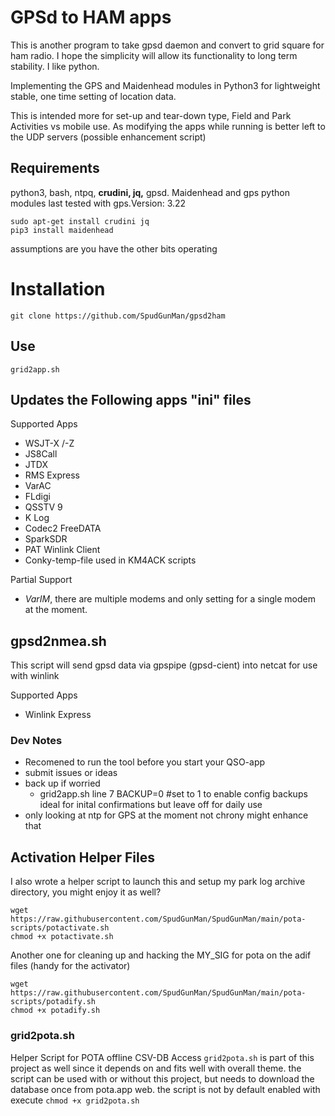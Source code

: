 # GPSd to HAM apps
This is another program to take gpsd daemon and convert to grid square for ham radio. I hope the simplicity will allow its functionality to long term stability. I like python.

Implementing the GPS and Maidenhead modules in Python3 for lightweight stable, one time setting of location data. 

This is intended more for set-up and tear-down type, Field and Park Activities vs mobile use. As modifying the apps while running is better left to the UDP servers (possible enhancement script)

## Requirements
python3, bash, ntpq, **crudini, jq,** gpsd. 
Maidenhead and gps python modules last tested with gps.Version: 3.22

```
sudo apt-get install crudini jq
pip3 install maidenhead
```
assumptions are you have the other bits operating

# Installation

`git clone https://github.com/SpudGunMan/gpsd2ham`

## Use

`grid2app.sh`

## Updates the Following apps "ini" files

Supported Apps
- WSJT-X /-Z
- JS8Call
- JTDX
- RMS Express
- VarAC
- FLdigi
- QSSTV 9
- K Log
- Codec2 FreeDATA
- SparkSDR
- PAT Winlink Client
- Conky-temp-file used in KM4ACK scripts

Partial Support
- *VarIM*, there are multiple modems and only setting for a single modem at the moment.

## gpsd2nmea.sh

This script will send gpsd data via gpspipe (gpsd-cient) into netcat for use with winlink

Supported Apps
- Winlink Express

### Dev Notes
- Recomened to run the tool before you start your QSO-app
- submit issues or ideas
- back up if worried
  - grid2app.sh line 7 BACKUP=0 #set to 1 to enable config backups ideal for inital confirmations but leave off for daily use
- only looking at ntp for GPS at the moment not chrony might enhance that

## Activation Helper Files
I also wrote a helper script to launch this and setup my park log archive directory, you might enjoy it as well?
```
wget https://raw.githubusercontent.com/SpudGunMan/SpudGunMan/main/pota-scripts/potactivate.sh
chmod +x potactivate.sh
```

Another one for cleaning up and hacking the MY_SIG for pota on the adif files (handy for the activator)
```
wget https://raw.githubusercontent.com/SpudGunMan/SpudGunMan/main/pota-scripts/potadify.sh
chmod +x potadify.sh
```

### grid2pota.sh
Helper Script for POTA offline CSV-DB Access `grid2pota.sh` is part of this project as well since it depends on and fits well with overall theme. the script can be used with or without this project, but needs to download the database once from pota.app web. the script is not by default enabled with execute `chmod +x grid2pota.sh`


